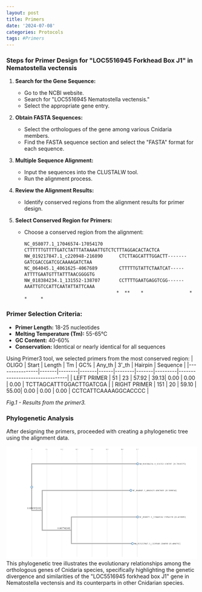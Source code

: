 ```yaml
---
layout: post
title: Primers
date: '2024-07-08'
categories: Protocols
tags: #Primers
---
```

### Steps for Primer Design for "LOC5516945 Forkhead Box J1" in Nematostella vectensis

1. **Search for the Gene Sequence:**
   - Go to the NCBI website.
   - Search for "LOC5516945 Nematostella vectensis."
   - Select the appropriate gene entry.

2. **Obtain FASTA Sequences:**
   - Select the orthologues of the gene among various Cnidaria members.
   - Find the FASTA sequence section and select the "FASTA" format for each sequence.

3. **Multiple Sequence Alignment:**
   - Input the sequences into the CLUSTALW tool.
   - Run the alignment process.

4. **Review the Alignment Results:**
   - Identify conserved regions from the alignment results for primer design.
   
5. **Select Conserved Region for Primers:**
   - Choose a conserved region from the alignment:
     ```plaintext
     NC_058077.1_17046574-17054170      CTTTTTTGTTTTGATCTATTTATAAAATTGTCTCTTTAGGACACTACTCA
     NW_019217847.1_c220948-216890      CTCTTAGCATTTGGACTT-------GATCGACCGATCGCAAAAGATCTAA
     NC_064045.1_4061625-4067689        CTTTTTGTATTCTAATCAT-----ATTTTGAATGTTTATTTAACGGGGTG
     NW_018384234.1_131552-138707       CCTTTTGAATGAGGTCGG------AAATTGTCCATTCAATATTATTCAAA
                                       *  **    *                 * *     *              
     ```

### Primer Selection Criteria:
- **Primer Length:** 18-25 nucleotides
- **Melting Temperature (Tm):** 55-65°C
- **GC Content:** 40-60%
- **Conservation:** Identical or nearly identical for all sequences

Using Primer3 tool, we selected primers from the most conserved region:
| OLIGO          | Start | Length | Tm    | GC%  | Any_th | 3'_th | Hairpin | Sequence                       |
|----------------|-------|--------|-------|------|--------|-------|---------|--------------------------------|
| LEFT PRIMER    | 51    | 23     | 57.92 | 39.13| 0.00   | 0.00  | 0.00    | TCTTAGCATTTGGACTTGATCGA        |
| RIGHT PRIMER   | 151   | 20     | 59.10 | 55.00| 0.00   | 0.00  | 0.00    | CCTCATTCAAAAGGCACCCC           |


_Fig.1 - Results from the primer3._

### Phylogenetic Analysis

After designing the primers, proceeded with creating a phylogenetic tree using the alignment data.

![alt text](../images/input.fa.final_tree.nw.png)
This phylogenetic tree illustrates the evolutionary relationships among the orthologous genes of Cnidaria species, specifically highlighting the genetic divergence and similarities of the "LOC5516945 forkhead box J1" gene in Nematostella vectensis and its counterparts in other Cnidarian species.
